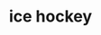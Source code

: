 ---
layout: activities
title: ice hockey
emoji: ice_hockey
permalink: 🏒.html
image: assets/img/3moji/ice_hockey.png
---
